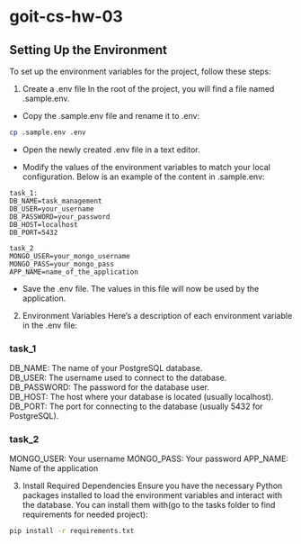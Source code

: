 # goit-cs-hw-03

## Setting Up the Environment
To set up the environment variables for the project, follow these steps:

1. Create a .env file
In the root of the project, you will find a file named .sample.env.
- Copy the .sample.env file and rename it to .env:

```bash
cp .sample.env .env
```

- Open the newly created .env file in a text editor.

- Modify the values of the environment variables to match your local configuration. Below is an example of the content in .sample.env:

```plaitext
task_1:
DB_NAME=task_management
DB_USER=your_username
DB_PASSWORD=your_password
DB_HOST=localhost
DB_PORT=5432

task_2
MONGO_USER=your_mongo_username
MONGO_PASS=your_mongo_pass
APP_NAME=name_of_the_application
```
- Save the .env file. The values in this file will now be used by the application.

2. Environment Variables
Here’s a description of each environment variable in the .env file:

### task_1
DB_NAME: The name of your PostgreSQL database.\
DB_USER: The username used to connect to the database.\
DB_PASSWORD: The password for the database user.\
DB_HOST: The host where your database is located (usually localhost).\
DB_PORT: The port for connecting to the database (usually 5432 for PostgreSQL).

### task_2
MONGO_USER: Your username
MONGO_PASS: Your password
APP_NAME: Name of the application


3. Install Required Dependencies
Ensure you have the necessary Python packages installed to load the environment variables and interact with the database. 
You can install them with(go to the tasks folder to find requirements for needed project):

```bash
pip install -r requirements.txt

```
